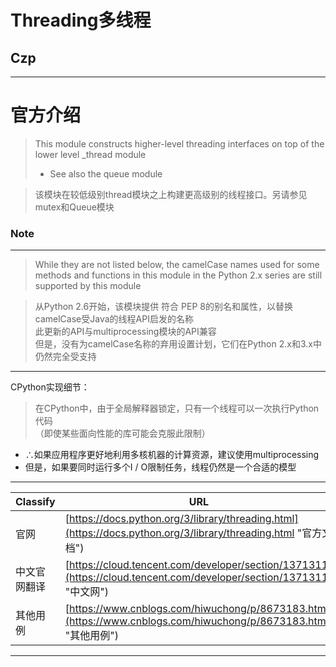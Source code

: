 # Threading多线程

## **Czp**   
---

# 官方介绍
> This module constructs higher-level threading interfaces on top of the lower level _thread module   
> * See also the queue module    

> 该模块在较低级别thread模块之上构建更高级别的线程接口。另请参见mutex和Queue模块   
### Note
---
>   While they are not listed below, the camelCase names used for some methods and functions in this module in the Python 2.x series are still supported by this module

>   从Python 2.6开始，该模块提供 符合 PEP 8的别名和属性，以替换camelCase受Java的线程API启发的名称   
>   此更新的API与multiprocessing模块的API兼容   
>   但是，没有为camelCase名称的弃用设置计划，它们在Python 2.x和3.x中仍然完全受支持

---
CPython实现细节：
> 在CPython中，由于全局解释器锁定，只有一个线程可以一次执行Python代码   
>（即使某些面向性能的库可能会克服此限制）  
* ∴如果应用程序更好地利用多核机器的计算资源，建议使用multiprocessing
* 但是，如果要同时运行多个I / O限制任务，线程仍然是一个合适的模型

---
Classify | URL
--- | ---
官网 | [https://docs.python.org/3/library/threading.html](https://docs.python.org/3/library/threading.html "官方文档")
中文官网翻译 | [https://cloud.tencent.com/developer/section/1371311](https://cloud.tencent.com/developer/section/1371311 "中文网")
其他用例 | [https://www.cnblogs.com/hiwuchong/p/8673183.html](https://www.cnblogs.com/hiwuchong/p/8673183.html "其他用例")

---
